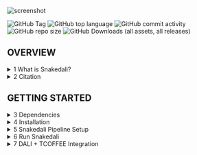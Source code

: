 ![screenshot](figures/logos/snakedali_logo.png)

![GitHub Tag](https://img.shields.io/github/v/tag/Doudna-lab/snakedali)
![GitHub top language](https://img.shields.io/github/languages/top/Doudna-lab/snakedali)
![GitHub commit activity](https://img.shields.io/github/commit-activity/m/Doudna-lab/snakedali)
![GitHub repo size](https://img.shields.io/github/repo-size/Doudna-lab/snakedali)
![GitHub Downloads (all assets, all releases)](https://img.shields.io/github/downloads/Doudna-lab/snakedali/total)


## OVERVIEW

<details>
<summary>1 What is Snakedali?</summary>

Snakedali is the Snakemake implementation of the **multithreaded version** of DaliLite v5 to align PDB queries to a pre-built Alphafold database. It is designed to function on HPCs (High-Performance Clusters) and is specifically tailored to work with the SGE workload manager out-of-the-box.
It introduces automated input handling and a unified report that aggregates all queries and hits in a single .xlsx.


</details>

<details>
<summary>2 Citation</summary>
<ul>

Yoon, P.H., Zhang, Z., Loi, K.J., Adler, B.A., Lahiri, A., Vohra, K., Shi, H., Rabelo, D.B., Trinidad, M., Boger, R.S. and Al-Shimary, M.J., 2024. Structure-guided discovery of ancestral CRISPR-Cas13 ribonucleases. Science, p.eadq0553.


</ul>
</details>

## GETTING STARTED

<details>
<summary>3 Dependencies</summary>
<ul>

<details>
<summary>3.1 Anaconda </summary>
<ul>

 - Install Miniconda:
 - Download the installer at: https://docs.conda.io/projects/miniconda/en/latest/
 
   ```
   bash Miniconda3-latest-<your-OS>.sh
   ```
  - Set up and update conda: 
    ```
    conda update --all
    conda config --set channel_priority strict
    ```
</ul>
</details>

<details>
<summary>3.2 Snakemake </summary>
<ul>

- Snakemake can be installed directly via Anaconda:

  ```
  conda install -n base -c conda-forge mamba
  ```
</ul>
</details>

<details>
<summary>3.3 DaliLite v5 </summary>
<ul>

- Snakedali requires a valid installation of DaliLite v5
- Snakedali defaults to the parallelized implementation of DaliLite

```
wget http://ekhidna2.biocenter.helsinki.fi/dali/DaliLite.v5.tar.gz
tar -zxvf DaliLite.v5.tar.gz
cd /home/you/DaliLite.v5/bin
make clean
make parallel
```
 - Future updates are planned to include a non-parallel version of Snakedali
 - More details on how to acquire the program can be found on the software's page:
   - http://ekhidna2.biocenter.helsinki.fi/dali/README.v5.html#install

</ul>
</details>

<details>
<summary>3.4 AWS CLI </summary>
<ul>

- Install the AWS CLI to download the snakedali database directly from the command-line interface
- A comprehensive guide on the installation is provided at the AWS page:
 - Prerequisites: https://docs.aws.amazon.com/cli/latest/userguide/getting-started-prereqs.html
 - Installation Guide: https://docs.aws.amazon.com/cli/latest/userguide/getting-started-install.html

</ul>
</details>

</ul>
</details>

<details>
<summary>4 Installation</summary>
<ul>

<details>
<summary>4.1 Database Download</summary>
<ul>
  - With AWS CLI installed (see Section 3.4)
  - Download the pre-built database:

```
aws s3 cp s3://snakedali.db/pdb_files_DAT.tar.gz <your_local_path>
tar zxf <your_local_path>/pdb_files_DAT.tar.gz
```


</ul>
</details>

<details>
<summary>4.2 Standard Git</summary>
<ul>

  - Clone repository files
```
git clone --depth=1 https://github.com/Doudna-lab/nidali.git
```
</ul>
</details>

<details>
<summary>4.3 Git LFS</summary>
<ul>
  
  - Two singularity/apptainer containers are provided in this repository
  - Although these are support files which are <b><u>not</u></b> integrated to the pipeline, they could be useful for users who may be facing issues when trying to get DaliLite installed in unsupported machines.
  - These large files will be indexed upon cloning and will take a small amount of storage. 
  - The user can then download them with Git LFS in case they need the containerized version.
  
  - 1.1 Install Git LFS to pull apptainer containers

  -1.1.1 Linux Install
```
apt install git-lfs
git lfs install
```

  -1.1.2 macOS Install
```
brew install git-lfs
git lfs install
```

  -1.1.3 Pull apptainer containers
```
git lfs pull
```
</ul>
</details>

</ul>
</details>


<details>
<summary>5 Snakedali Pipeline Setup</summary>
<ul>

<details>
<summary>5.1 Run Configuration</summary>
<ul>

 - Each Snakedali run can be customized based on the `configuration file`: `config/dali_template.yaml`
 - This file can be replicated, and each subsequent modified yaml file is associated with one Snakedali run.
 - From the configuration file users are expected to set up:
   - In-/Output paths for the run
   - pre-built database path
   - query name(s)
   - default DaliLite v5 binary folder path

</ul>
</details>

<details>
<summary>5.2 Create Environments</summary>
<ul>

 - Some steps of Snakedali rely on Anaconda environments. 
 - Because some HPCs might not be compatible with Anaconda, we implement the conda environments directly on the Snakemake shell.
 - To do that, first we create the conda environments:

    ```conda env create -f envs/biopympi.yaml```

</ul>
</details>

<details>
<summary>5.3 Snakemake Profile</summary>
<ul>
  
  - Snakedali was designed to work with `(Sun Grid Engine) SGE` job scheduler
  - The Snakemake profile can be modified to accommodate other schedulers: `/profile/config.yaml`
  
  - The default profile includes:
    - cluster job submission: `qsub -l h_rt={cluster.time} -j y -pe smp 4 -cwd`
    - cluster config path: `config/cluster.yaml`
    - rerun triggers: `mtime`
    - n jobs limit: `600`
    - latency-wait: `120` 
    - reason: `True`
    - rerun-incomplete: `True`
    - show-failed-logs: `True`
    - keep-going: `True`
    - printshellcmds: `True`
    - jobname: `{rule}.{jobid}`
    - jobs: `600`       
   
  - Make sure to adjust the parameters above according to the house rules of your HPC.

</ul>
</details>

</ul>
</details>



<details>
<summary>6 Run Snakedali</summary>
<ul>

 - Once the necessary inputs have been set up in the `configuration file`, Snakedali shall be called as in:

```
snakemake --snakefile snakedali_align.smk --configfile config/dali_template.yaml --profile profile_sge/
```

</ul>
</details>


<details>
<summary>7 DALI + TCOFFEE Integration</summary>
<ul>
 - The DALI + TCOFFEE workflow is broken down into two parts.
  - 1. The first script, dali_out_to_fasta.py is a python script that takes in a DALI.txt output (that is, the search results for a DALI query against a database in DALI alignment format) and converts them into individual pariwise alignment files in FASTA format.
  - 2. The second script is a wrapper that calls on the first script to take in an entire directory of DALI.txt output files to convert them into directories with FASTA format alignments. This script then calls TCOFFEE to merge the FASTA format alignments into multiple sequence alignments. One alignment is generated per DALI.txt output (that is, one DALI query searched against a database) such that there is an alignment generated for every single query. The script invokes TCOFFEE one more time to merge all such alignments into one final multiple-sequence alignment.


</ul>
</details>
